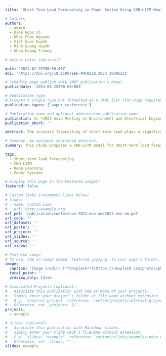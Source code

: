 ```yaml
---
title: 'Short-Term Load Forecasting in Power System Using CNN-LSTM Neural Network'

# Authors
authors:
  - admin
  - Dieu Ngoc Vo
  - Khai Phuc Nguyen
  - Viet Quoc Huynh
  - Minh Quang Huynh
  - Khoa Hoang Truong

# Author notes (optional)

date: '2024-01-25T00:00:00Z'
doi: 'https://doi.org/10.1109/EEE-AM58328.2023.10395221'

# Schedule page publish date (NOT publication's date).
publishDate: '2024-01-25T00:00:00Z'

# Publication type.
# Accepts a single type but formatted as a YAML list (for Hugo requirements).
publication_types: ['paper-conference']

# Publication name and optional abbreviated publication name.
publication: In *2023 Asia Meeting on Environment and Electrical Engineering (EEE-AM)*
publication_short: ''

abstract: The accurate forecasting of short-term load plays a significant role in power systems operation and planning. This paper suggests a short-term load forecasting model combining Convolutional Neural Network (CNN) and Long Short-Term Memory (LSTM). The developed CNN-LSTM aims to capture both spatial and temporal dependencies within the load data, leveraging the strengths of both architectures. Simulations are performed using real-world power system load data. Comparative analyses are carried out against standalone CNN and LSTM models. The CNN-LSTM has significantly better forecasting accuracy than other models, showcasing its effectiveness in short-term load forecasting.

# Summary. An optional shortened abstract.
summary: This study proposes a CNN-LSTM model for short-term load forecasting in power systems, demonstrating superior accuracy compared to standalone CNN and LSTM models.

tags:
  - Short-term load forecasting
  - CNN-LSTM
  - Deep Learning
  - Power Systems

# Display this page in the Featured widget?
featured: false

# Custom links (uncomment lines below)
# links:
# - name: Custom Link
#   url: http://example.org
url_pdf: 'publication/conference-2023-eee-am/2023-eee-am.pdf'
url_code: ''
url_dataset: ''
url_poster: ''
url_project: ''
url_slides: ''
url_source: ''
url_video: ''

# Featured image
# To use, add an image named `featured.jpg/png` to your page's folder.
image:
  caption: 'Image credit: [**Unsplash**](https://unsplash.com/photos/pLCdAaMFLTE)'
  focal_point: ''
  preview_only: false

# Associated Projects (optional).
#   Associate this publication with one or more of your projects.
#   Simply enter your project's folder or file name without extension.
#   E.g. `internal-project` references `content/project/internal-project/index.md`.
#   Otherwise, set `projects: []`.
projects:
  - example

# Slides (optional).
#   Associate this publication with Markdown slides.
#   Simply enter your slide deck's filename without extension.
#   E.g. `slides: "example"` references `content/slides/example/index.md`.
#   Otherwise, set `slides: ""`.
slides: example
---
```


<!-- {{% callout note %}}
Click the _Cite_ button above to demo the feature to enable visitors to import publication metadata into their reference management software.
{{% /callout %}}

{{% callout note %}}
Create your slides in Markdown - click the _Slides_ button to check out the example.
{{% /callout %}}

Add the publication's **full text** or **supplementary notes** here. You can use rich formatting such as including [code, math, and images](https://docs.hugoblox.com/content/writing-markdown-latex/). -->
